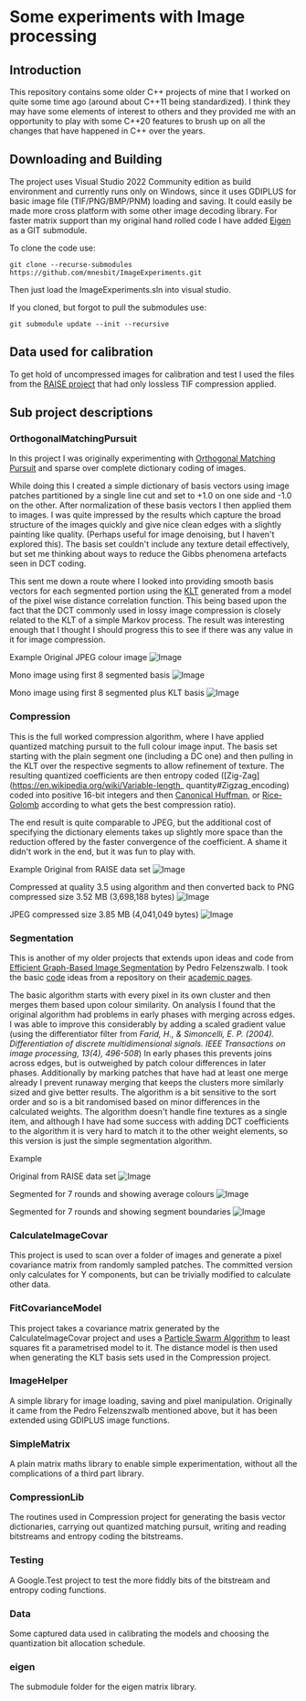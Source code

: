 # Some experiments with Image processing

## Introduction

This repository contains some older C++ projects of mine that I worked on quite some time ago (around about C++11 being standardized). I think they may have some elements of interest to others and they provided me with an opportunity to play with some C++20 features to brush up on all the changes that have happened in C++ over the years.

## Downloading and Building

The project uses Visual Studio 2022 Community edition as build environment and currently runs only on Windows, since it uses GDIPLUS for basic image file (TIF/PNG/BMP/PNM) loading and saving. It could easily be made more cross platform with some other image decoding library. For faster matrix support than my original hand rolled code I have added [Eigen](https://eigen.tuxfamily.org/index.php?title=Main_Page) as a GIT submodule.

To clone the code use:

```git clone --recurse-submodules https://github.com/mnesbit/ImageExperiments.git```

Then just load the ImageExperiments.sln into visual studio.

If you cloned, but forgot to pull the submodules use:

```git submodule update --init --recursive```

## Data used for calibration
To get hold of uncompressed images for calibration and test I used the files from the [RAISE project](http://loki.disi.unitn.it/RAISE/download.html) that had only lossless TIF compression applied.

## Sub project descriptions

### OrthogonalMatchingPursuit

In this project I was originally experimenting with [Orthogonal Matching Pursuit](https://en.wikipedia.org/wiki/Matching_pursuit) and sparse over complete dictionary coding of images.

While doing this I created a simple dictionary of basis vectors using image patches partitioned by a single line cut and set to +1.0 on one side and -1.0 on the other. After normalization of these basis vectors I then applied them to images. I was quite impressed by the results which capture the broad structure of the images quickly and give nice clean edges with a slightly painting like quality. (Perhaps useful for image denoising, but I haven't explored this). The basis set couldn't include any texture detail effectively, but set me thinking about ways to reduce the Gibbs phenomena artefacts seen in DCT coding.

This sent me down a route where I looked into providing smooth basis vectors for each segmented portion using the [KLT](https://en.wikipedia.org/wiki/Kosambi%E2%80%93Karhunen%E2%80%93Lo%C3%A8ve_theorem) generated from a model of the pixel wise distance correlation function. This being based upon the fact that the DCT commonly used in lossy image compression is closely related to the KLT of a simple Markov process. The result was interesting enough that I thought I should progress this to see if there was any value in it for image compression.

Example
Original JPEG colour image
![Image](./Data/DSC03174.JPG "Original")

Mono image using first 8 segmented basis
![Image](./Data/DSC03174_SEG_basis_8comps.png "Matching pursuit")

Mono image using first 8 segmented plus KLT basis
![Image](./Data/DSC03174_SEG_KLT_basis_8comps.png "Matching pursuit")


### Compression

This is the full worked compression algorithm, where I have applied quantized matching pursuit to the full colour image input. The basis set starting with the plain segment one (including a DC one) and then pulling in the KLT over the respective segments to allow refinement of texture. The resulting quantized coefficients are then entropy coded ([Zig-Zag](https://en.wikipedia.org/wiki/Variable-length_	quantity#Zigzag_encoding) coded into positive 16-bit integers and then [Canonical Huffman](https://en.wikipedia.org/wiki/Canonical_Huffman_code), or [Rice-Golomb](https://en.wikipedia.org/wiki/Golomb_coding) according to what gets the best compression ratio).

The end result is quite comparable to JPEG, but the additional cost of specifying the dictionary elements takes up slightly more space than the reduction offered by the faster convergence of the coefficient. A shame it didn't work in the end, but it was fun to play with.

Example
Original from RAISE data set
![Image](./Data/r0c1de5e1t.png "Original")

Compressed at quality 3.5 using algorithm and then converted back to PNG compressed size 3.52 MB (3,698,188 bytes)
![Image](./Data/r0c1de5e1t_3_5_roundtrip.png "Roundtrip compressed")

JPEG compressed size 3.85 MB (4,041,049 bytes)
![Image](./Data/r0c1de5e1t_3_5_roundtrip.png "Roundtrip compressed")

### Segmentation

This is another of my older projects that extends upon ideas and code from [Efficient Graph-Based Image Segmentation](https://cs.brown.edu/people/pfelzens/papers/seg-ijcv.pdf) by Pedro Felzenszwalb. I took the basic [code](https://cs.brown.edu/people/pfelzens/segment/segment.zip) ideas from a repository on their [academic pages](https://cs.brown.edu/people/pfelzens/segment/).

The basic algorithm starts with every pixel in its own cluster and then merges them based upon colour similarity. On analysis I found that the original algorithm had problems in early phases with merging across edges. I was able to improve this considerably by adding a scaled gradient value (using the differentiator filter from *Farid, H., & Simoncelli, E. P. (2004). Differentiation of discrete multidimensional signals. IEEE Transactions on image processing, 13(4), 496-508*) In early phases this prevents joins across edges, but is outweighed by patch colour differences in later phases. Additionally by marking patches that have had at least one merge already I prevent runaway merging that keeps the clusters more similarly sized and give better results. The algorithm is a bit sensitive to the sort order and so is a bit randomised based on minor differences in the calculated weights. The algorithm doesn't handle fine textures as a single item, and although I have had some success with adding DCT coefficients to the algorithm it is very hard to match it to the other weight elements, so this version is just the simple segmentation algorithm.

Example

Original from RAISE data set
![Image](./Data/r0c1de5e1t.png "Original")

Segmented for 7 rounds and showing average colours
![Image](./Data/r0c1de5e1t_segmented_avg.png "Segmented Averaged")

Segmented for 7 rounds and showing segment boundaries
![Image](./Data/r0c1de5e1t_segmented.png "Segmented Boundaries")

### CalculateImageCovar

This project is used to scan over a folder of images and generate a pixel covariance matrix from randomly sampled patches. The committed version only calculates for Y components, but can be trivially modified to calculate other data.

### FitCovarianceModel

This project takes a covariance matrix generated by the CalculateImageCovar project and uses a [Particle Swarm Algorithm](https://en.wikipedia.org/wiki/Particle_swarm_optimization) to least squares fit a parametrised model to it. The distance model is then used when generating the KLT basis sets used in the Compression project.

### ImageHelper

A simple library for image loading, saving and pixel manipulation. Originally it came from the Pedro Felzenszwalb mentioned above, but it has been extended using GDIPLUS image functions.

### SimpleMatrix

A plain matrix maths library to enable simple experimentation, without all the complications of a third part library.

### CompressionLib

The routines used in Compression project for generating the basis vector dictionaries, carrying out quantized matching pursuit, writing and reading bitstreams and entropy coding the bitstreams.

### Testing

A Google.Test project to test the more fiddly bits of the bitstream and entropy coding functions.

### Data

Some captured data used in calibrating the models and choosing the quantization bit allocation schedule.

### eigen

The submodule folder for the eigen matrix library.











